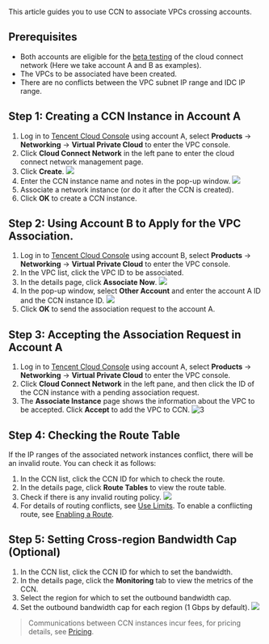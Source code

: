 This article guides you to use CCN to associate VPCs crossing accounts.

## Prerequisites
- Both accounts are eligible for the [beta testing](https://cloud.tencent.com/apply/p/tp2478t9skn) of the cloud connect network (Here we take account A and B as examples).
- The VPCs to be associated have been created.
- There are no conflicts between the VPC subnet IP range and IDC IP range.

## Step 1: Creating a CCN Instance in Account A
1. Log in to [Tencent Cloud Console](https://console.cloud.tencent.com/) using account A, select **Products** -> **Networking** -> **Virtual Private Cloud** to enter the VPC console.
2. Click **Cloud Connect Network** in the left pane to enter the cloud connect network management page.
3. Click **Create**. 
 ![](https://main.qcloudimg.com/raw/4189c3d3af70c389a81159a12198a21c.png)
4. Enter the CCN instance name and notes in the pop-up window.
![](https://main.qcloudimg.com/raw/a1ed83d1e415155a9ff8f255e578d5f8.png)
5. Associate a network instance (or do it after the CCN is created).
6. Click **OK** to create a CCN instance.

## Step 2: Using Account B to Apply for the VPC Association.
1. Log in to [Tencent Cloud Console](https://console.cloud.tencent.com/) using account B, select **Products** -> **Networking** -> **Virtual Private Cloud** to enter the VPC console.
2. In the VPC list, click the VPC ID to be associated.
3. In the details page, click **Associate Now**.
![](https://main.qcloudimg.com/raw/ae568a3a69304cf38e83359b25dd5ec9.png)
4. In the pop-up window, select **Other Account** and enter the account A ID and the CCN instance ID.
![](https://main.qcloudimg.com/raw/9a05b970aeb3b22997f56c25b7014b9d.png)
5. Click **OK** to send the association request to the account A.

## Step 3: Accepting the Association Request in Account A
1. Log in to [Tencent Cloud Console](https://console.cloud.tencent.com/) using account A, select **Products** -> **Networking** -> **Virtual Private Cloud** to enter the VPC console. 
2. Click **Cloud Connect Network** in the left pane, and then click the ID of the CCN instance with a pending association request. 
3. The **Associate Instance** page shows the information about the VPC to be accepted. Click **Accept** to add the VPC to CCN. 
 ![3](https://main.qcloudimg.com/raw/075e5fd56abae0e8debe0291e67be60b.png)

## Step 4: Checking the Route Table
If the IP ranges of the associated network instances conflict, there will be an invalid route. You can check it as follows:
1. In the CCN list, click the CCN ID for which to check the route.
2. In the details page, click **Route Tables** to view the route table.
3. Check if there is any invalid routing policy.
 ![](https://main.qcloudimg.com/raw/ae2fb3be44f2f56ab64a257f505b2b4e.png)
4. For details of routing conflicts, see [Use Limits](https://intl.cloud.tencent.com/document/product/1003/30052#.E8.B7.AF.E7.94.B1.E9.99.90.E5.88.B6). To enable a conflicting route, see [Enabling a Route](https://intl.cloud.tencent.com/document/product/1003/30069).

## Step 5: Setting Cross-region Bandwidth Cap (Optional)
1. In the CCN list, click the CCN ID for which to set the bandwidth.
2. In the details page, click the **Monitoring** tab to view the metrics of the CCN.
3. Select the region for which to set the outbound bandwidth cap.
4. Set the outbound bandwidth cap for each region (1 Gbps by default).
 ![](https://main.qcloudimg.com/raw/e92d2cef0bdf5366054f7fd71415f24a.png)

>Communications between CCN instances incur fees, for pricing details, see [Pricing](https://intl.cloud.tencent.com/document/product/1003/30053).

